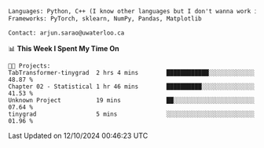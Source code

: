 ```txt
Languages: Python, C++ (I know other languages but I don't wanna work in em)
Frameworks: PyTorch, sklearn, NumPy, Pandas, Matplotlib

Contact: arjun.sarao@uwaterloo.ca
```

<!--START_SECTION:waka-->
📊 **This Week I Spent My Time On** 

```text
🐱‍💻 Projects: 
TabTransformer-tinygrad  2 hrs 4 mins        ████████████░░░░░░░░░░░░░   48.87 % 
Chapter 02 - Statistical 1 hr 46 mins        ██████████░░░░░░░░░░░░░░░   41.53 % 
Unknown Project          19 mins             ██░░░░░░░░░░░░░░░░░░░░░░░   07.64 % 
tinygrad                 5 mins              ░░░░░░░░░░░░░░░░░░░░░░░░░   01.96 % 
```


 Last Updated on 12/10/2024 00:46:23 UTC
<!--END_SECTION:waka-->

